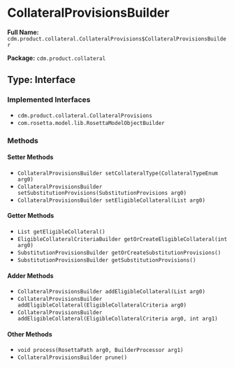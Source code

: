# CollateralProvisionsBuilder

**Full Name:** `cdm.product.collateral.CollateralProvisions$CollateralProvisionsBuilder`

**Package:** `cdm.product.collateral`

## Type: Interface

### Implemented Interfaces

- `cdm.product.collateral.CollateralProvisions`
- `com.rosetta.model.lib.RosettaModelObjectBuilder`

### Methods

#### Setter Methods

- `CollateralProvisionsBuilder setCollateralType(CollateralTypeEnum arg0)`
- `CollateralProvisionsBuilder setSubstitutionProvisions(SubstitutionProvisions arg0)`
- `CollateralProvisionsBuilder setEligibleCollateral(List arg0)`

#### Getter Methods

- `List getEligibleCollateral()`
- `EligibleCollateralCriteriaBuilder getOrCreateEligibleCollateral(int arg0)`
- `SubstitutionProvisionsBuilder getOrCreateSubstitutionProvisions()`
- `SubstitutionProvisionsBuilder getSubstitutionProvisions()`

#### Adder Methods

- `CollateralProvisionsBuilder addEligibleCollateral(List arg0)`
- `CollateralProvisionsBuilder addEligibleCollateral(EligibleCollateralCriteria arg0)`
- `CollateralProvisionsBuilder addEligibleCollateral(EligibleCollateralCriteria arg0, int arg1)`

#### Other Methods

- `void process(RosettaPath arg0, BuilderProcessor arg1)`
- `CollateralProvisionsBuilder prune()`


